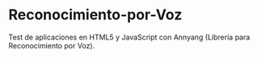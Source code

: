 Reconocimiento-por-Voz
======================

Test de aplicaciones en HTML5 y JavaScript con Annyang (Librería para Reconocimiento por Voz).
